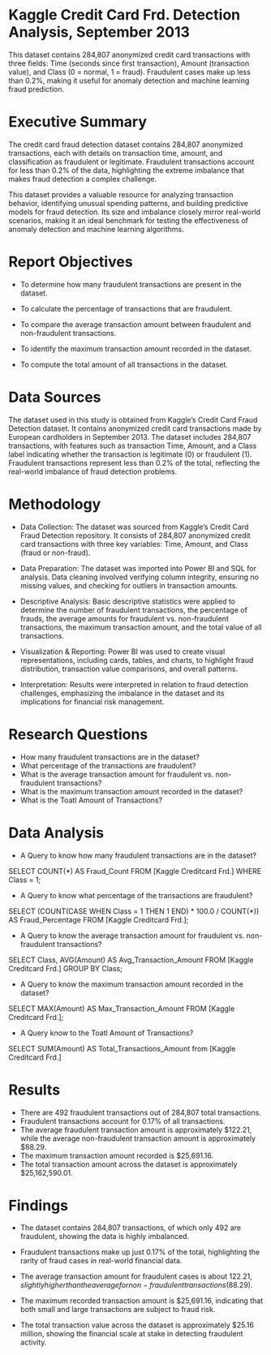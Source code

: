 # <h1 id="KaggleCreditCardFrd.DetectionAnalysis,September2013"> Kaggle Credit Card Frd. Detection Analysis, September 2013</h1>

This dataset contains 284,807 anonymized credit card transactions with three fields: Time (seconds since first transaction), Amount (transaction value), and Class (0 = normal, 1 = fraud). Fraudulent cases make up less than 0.2%, making it useful for anomaly detection and machine learning fraud prediction.

# Executive Summary

The credit card fraud detection dataset contains 284,807 anonymized transactions, each with details on transaction time, amount, and classification as fraudulent or legitimate. Fraudulent transactions account for less than 0.2% of the data, highlighting the extreme imbalance that makes fraud detection a complex challenge.

This dataset provides a valuable resource for analyzing transaction behavior, identifying unusual spending patterns, and building predictive models for fraud detection. Its size and imbalance closely mirror real-world scenarios, making it an ideal benchmark for testing the effectiveness of anomaly detection and machine learning algorithms.

# Report Objectives

- To determine how many fraudulent transactions are present in the dataset.

- To calculate the percentage of transactions that are fraudulent.

- To compare the average transaction amount between fraudulent and non-fraudulent transactions.

- To identify the maximum transaction amount recorded in the dataset.

- To compute the total amount of all transactions in the dataset.


# Data Sources

The dataset used in this study is obtained from Kaggle’s Credit Card Fraud Detection dataset. It contains anonymized credit card transactions made by European cardholders in September  2013. The dataset includes 284,807 transactions, with features such as transaction Time, Amount, and a Class label indicating whether the transaction is legitimate (0) or fraudulent (1). Fraudulent transactions represent less than 0.2% of the total, reflecting the real-world imbalance of fraud detection problems.

# Methodology

- Data Collection: The dataset was sourced from Kaggle’s Credit Card Fraud Detection repository. It consists of 284,807 anonymized credit card transactions with three key variables: Time, Amount, and Class (fraud or non-fraud).

- Data Preparation: The dataset was imported into Power BI and SQL for analysis. Data cleaning involved verifying column integrity, ensuring no missing values, and checking for outliers in transaction amounts.

- Descriptive Analysis: Basic descriptive statistics were applied to determine the number of fraudulent transactions, the percentage of frauds, the average amounts for fraudulent vs. non-fraudulent transactions, the maximum transaction amount, and the total value of all transactions.

- Visualization & Reporting: Power BI was used to create visual representations, including cards, tables, and charts, to highlight fraud distribution, transaction value comparisons, and overall patterns.

- Interpretation: Results were interpreted in relation to fraud detection challenges, emphasizing the imbalance in the dataset and its implications for financial risk management.


# Research Questions
- How many fraudulent transactions are in the dataset?
- What percentage of the transactions are fraudulent?
- What is the average transaction amount for fraudulent vs. non-fraudulent transactions?
- What is the maximum transaction amount recorded in the dataset?
- What is the Toatl Amount of Transactions?



# Data Analysis
- A Query to know how many fraudulent transactions are in the dataset?

SELECT COUNT(*) AS Fraud_Count
FROM [Kaggle Creditcard Frd.]
WHERE Class = 1;


- A Query to know what percentage of the transactions are fraudulent?

SELECT (COUNT(CASE WHEN Class = 1 THEN 1 END) * 100.0 / COUNT(*)) AS Fraud_Percentage
FROM [Kaggle Creditcard Frd.];


- A Query to know the average transaction amount for fraudulent vs. non-fraudulent transactions?

SELECT Class, AVG(Amount) AS Avg_Transaction_Amount
FROM [Kaggle Creditcard Frd.]
GROUP BY Class;


- A Query to know the maximum transaction amount recorded in the dataset?

SELECT MAX(Amount) AS Max_Transaction_Amount
FROM [Kaggle Creditcard Frd.];

- A Query know to the Toatl Amount of Transactions?


SELECT SUM(Amount) AS Total_Transactions_Amount from [Kaggle Creditcard Frd.]




 # Results
 - There are 492 fraudulent transactions out of 284,807 total transactions.
 - Fraudulent transactions account for 0.17% of all transactions.
 - The average fraudulent transaction amount is approximately $122.21, while the average non-fraudulent transaction amount is approximately $88.29.
 - The maximum transaction amount recorded is $25,691.16.
 - The total transaction amount across the dataset is approximately $25,162,590.01.


# Findings

- The dataset contains 284,807 transactions, of which only 492 are fraudulent, showing the data is highly imbalanced.

- Fraudulent transactions make up just 0.17% of the total, highlighting the rarity of fraud cases in real-world financial data.

- The average transaction amount for fraudulent cases is about $122.21, slightly higher than the average for non-fraudulent transactions ($88.29).

- The maximum recorded transaction amount is $25,691.16, indicating that both small and large transactions are subject to fraud risk.

- The total transaction value across the dataset is approximately $25.16 million, showing the financial scale at stake in detecting fraudulent activity.






